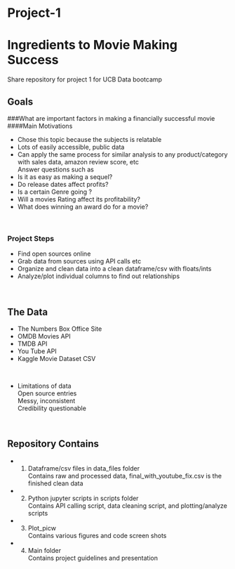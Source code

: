 # Project-1
# Ingredients to Movie Making Success
Share repository for project 1 for UCB Data bootcamp
<br/>
## Goals
###What are important factors in making a financially successful movie
####Main Motivations
<br/>
* Chose this topic because the subjects is relatable
* Lots of easily accessible, public data
* Can apply the same process for similar analysis to any product/category with sales data, amazon review score, etc
<br/>Answer questions such as<br/>
* Is it as easy as making a sequel?
* Do release dates affect profits?
* Is a certain Genre going ?
* Will a movies Rating affect its profitability?
* What does winning an award do for a movie?
<br/>

### Project Steps
* Find open sources online 
* Grab data from sources using API calls etc
* Organize and clean data into a clean dataframe/csv with floats/ints
* Analyze/plot  individual columns to find out relationships
<br/>

## The Data
* The Numbers Box Office Site
* OMDB Movies API
* TMDB API
* You Tube API
* Kaggle Movie Dataset CSV
<br/>

* Limitations of data<br/>
Open source entries<br/>
Messy, inconsistent<br/>
Credibility questionable<br/>
<br/>

## Repository Contains
* 1. Dataframe/csv files in data_files folder<br/>
Contains raw and processed data, final_with_youtube_fix.csv is the finished clean data
* 2. Python jupyter scripts in scripts folder<br/>
Contains API calling script, data cleaning script, and plotting/analyze scripts
* 3. Plot_picw<br/>
Contains various figures and code screen shots
* 4. Main folder<br>
Contains project guidelines and presentation



